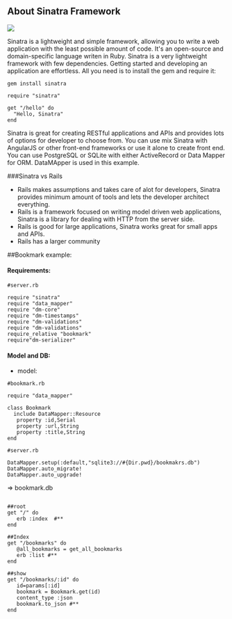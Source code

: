 ## About Sinatra Framework
![](http://ddi-dev.com/uploads/media/news/0001/01/thumb_505_news_main.jpeg)

Sinatra is a lightweight and simple framework, allowing you to write a web application with the least possible amount of code. It's an open-source and domain-specific language writen in Ruby. Sinatra is a very lightweight framework with few dependencies. Getting started and developing an application are effortless. All you need is to install the gem and require it:

` gem install sinatra `
```
require "sinatra"

get "/hello" do	
  "Hello, Sinatra"	
end
```

Sinatra is great for creating RESTful applications and APIs and provides lots of options for developer to choose from. You can use mix Sinatra with AngularJS or other front-end frameworks or use it alone to create front end. You can use PostgreSQL or SQLite with either ActiveRecord or Data Mapper for ORM. DataMApper is used in this example.


###Sinatra vs Rails
- Rails makes assumptions and takes care of alot for developers, Sinatra provides minimum amount of tools and lets the developer architect everything.
- Rails is a framework focused on writing model driven web applications, Sinatra is a library for dealing with HTTP from the server side. 
- Rails is good for large applications, Sinatra works great for small apps and APIs.
- Rails has a larger community 


##Bookmark example:

#### Requirements:
```
#server.rb

require "sinatra"
require "data_mapper"
require "dm-core"
require "dm-timestamps"
require "dm-validations"
require "dm-validations"
require_relative "bookmark"
require"dm-serializer"

```

#### Model and DB:
- model:
```
#bookmark.rb

require "data_mapper"

class Bookmark
  include DataMapper::Resource
   property :id,Serial
   property :url,String
   property :title,String
end
```

```
#server.rb

DataMapper.setup(:default,"sqlite3://#{Dir.pwd}/bookmakrs.db")
DataMapper.auto_migrate!
DataMapper.auto_upgrade!

```

=> bookmark.db


```

##root
get "/" do
   erb :index  #**
end

##Index
get "/bookmarks" do
   @all_bookmarks = get_all_bookmarks
   erb :list #**
end

##show
get "/bookmarks/:id" do
   id=params[:id]
   bookmark = Bookmark.get(id)
   content_type :json
   bookmark.to_json #**
end

```








